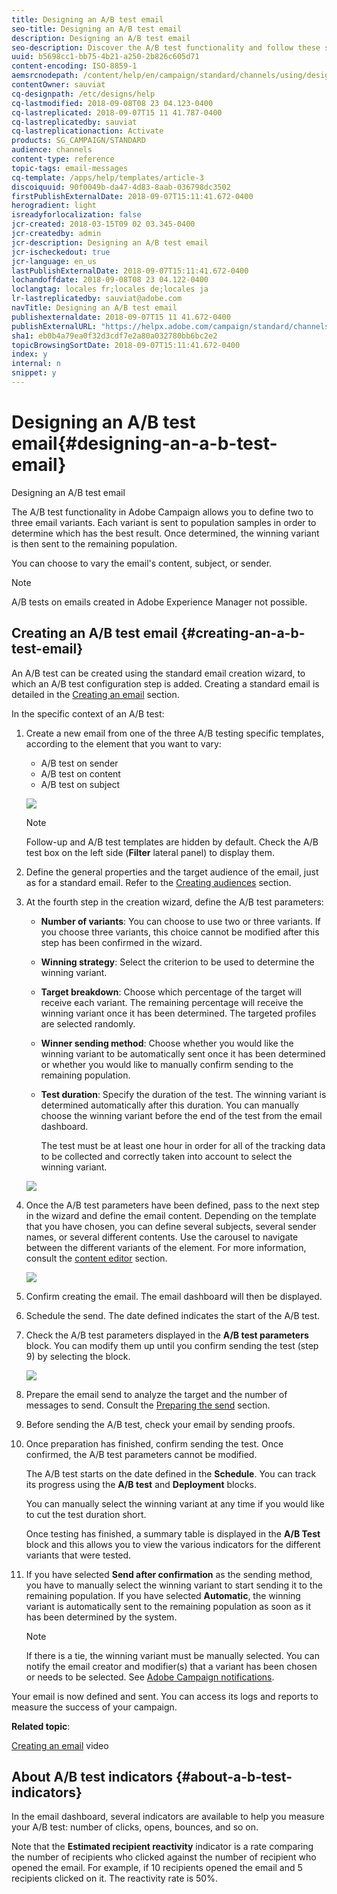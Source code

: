 ```yaml
---
title: Designing an A/B test email
seo-title: Designing an A/B test email
description: Designing an A/B test email
seo-description: Discover the A/B test functionality and follow these steps to create an email from an A/B test template in Adobe Campaign.
uuid: b5698cc1-bb75-4b21-a250-2b826c605d71
content-encoding: ISO-8859-1
aemsrcnodepath: /content/help/en/campaign/standard/channels/using/designing-an-a-b-test-email
contentOwner: sauviat
cq-designpath: /etc/designs/help
cq-lastmodified: 2018-09-08T08 23 04.123-0400
cq-lastreplicated: 2018-09-07T15 11 41.787-0400
cq-lastreplicatedby: sauviat
cq-lastreplicationaction: Activate
products: SG_CAMPAIGN/STANDARD
audience: channels
content-type: reference
topic-tags: email-messages
cq-template: /apps/help/templates/article-3
discoiquuid: 90f0049b-da47-4d83-8aab-036798dc3502
firstPublishExternalDate: 2018-09-07T15:11:41.672-0400
herogradient: light
isreadyforlocalization: false
jcr-created: 2018-03-15T09 02 03.345-0400
jcr-createdby: admin
jcr-description: Designing an A/B test email
jcr-ischeckedout: true
jcr-language: en_us
lastPublishExternalDate: 2018-09-07T15:11:41.672-0400
lochandoffdate: 2018-09-08T08 23 04.122-0400
loclangtag: locales fr;locales de;locales ja
lr-lastreplicatedby: sauviat@adobe.com
navTitle: Designing an A/B test email
publishexternaldate: 2018-09-07T15 11 41.672-0400
publishExternalURL: "https://helpx.adobe.com/campaign/standard/channels/using/designing-an-a-b-test-email.html"
sha1: eb0b4a79ea0f32d3cdf7e2a80a032780bb6bc2e2
topicBrowsingSortDate: 2018-09-07T15:11:41.672-0400
index: y
internal: n
snippet: y
---
```


# Designing an A/B test email{#designing-an-a-b-test-email}

Designing an A/B test email

The A/B test functionality in Adobe Campaign allows you to define two to three email variants. Each variant is sent to population samples in order to determine which has the best result. Once determined, the winning variant is then sent to the remaining population.

You can choose to vary the email's content, subject, or sender.

>[!NOTE]
>
>A/B tests on emails created in Adobe Experience Manager not possible.

## Creating an A/B test email {#creating-an-a-b-test-email}

An A/B test can be created using the standard email creation wizard, to which an A/B test configuration step is added. Creating a standard email is detailed in the [Creating an email](../../channels/using/creating-an-email.md) section.

In the specific context of an A/B test:

1. Create a new email from one of the three A/B testing specific templates, according to the element that you want to vary:

    * A/B test on sender
    * A/B test on content
    * A/B test on subject

   ![](assets/create_ab_testing.png)

   >[!NOTE]
   >
   >Follow-up and A/B test templates are hidden by default. Check the A/B test box on the left side (**Filter** lateral panel) to display them.

1. Define the general properties and the target audience of the email, just as for a standard email. Refer to the [Creating audiences](../../audiences/using/creating-audiences.md) section.
1. At the fourth step in the creation wizard, define the A/B test parameters:

    * **Number of variants**: You can choose to use two or three variants. If you choose three variants, this choice cannot be modified after this step has been confirmed in the wizard.
    * **Winning strategy**: Select the criterion to be used to determine the winning variant.
    * **Target breakdown**: Choose which percentage of the target will receive each variant. The remaining percentage will receive the winning variant once it has been determined. The targeted profiles are selected randomly.
    * **Winner sending method**: Choose whether you would like the winning variant to be automatically sent once it has been determined or whether you would like to manually confirm sending to the remaining population.
    * **Test duration**: Specify the duration of the test. The winning variant is determined automatically after this duration. You can manually choose the winning variant before the end of the test from the email dashboard.

      The test must be at least one hour in order for all of the tracking data to be collected and correctly taken into account to select the winning variant.

   ![](assets/ab_parameters.png)

1. Once the A/B test parameters have been defined, pass to the next step in the wizard and define the email content. Depending on the template that you have chosen, you can define several subjects, several sender names, or several different contents. Use the carousel to navigate between the different variants of the element. For more information, consult the [content editor](../../designing/using/about-email-content-design.md) section.

   ![](assets/create_ab_testing2.png)

1. Confirm creating the email. The email dashboard will then be displayed.
1. Schedule the send. The date defined indicates the start of the A/B test.
1. Check the A/B test parameters displayed in the **A/B test parameters** block. You can modify them up until you confirm sending the test (step 9) by selecting the block.

   ![](assets/create_ab_testing3.png)

1. Prepare the email send to analyze the target and the number of messages to send. Consult the [Preparing the send](../../sending/using/preparing-the-send.md) section.
1. Before sending the A/B test, check your email by sending proofs.
1. Once preparation has finished, confirm sending the test. Once confirmed, the A/B test parameters cannot be modified.

   The A/B test starts on the date defined in the **Schedule**. You can track its progress using the **A/B test** and **Deployment** blocks.

   You can manually select the winning variant at any time if you would like to cut the test duration short.

   Once testing has finished, a summary table is displayed in the **A/B Test** block and this allows you to view the various indicators for the different variants that were tested.

1. If you have selected **Send after confirmation** as the sending method, you have to manually select the winning variant to start sending it to the remaining population. If you have selected **Automatic**, the winning variant is automatically sent to the remaining population as soon as it has been determined by the system.

   >[!NOTE]
   >
   >If there is a tie, the winning variant must be manually selected. You can notify the email creator and modifier(s) that a variant has been chosen or needs to be selected. See [Adobe Campaign notifications](../../administration/using/adobe-campaign-notifications.md).

Your email is now defined and sent. You can access its logs and reports to measure the success of your campaign.

**Related topic**:

[Creating an email](https://docs.campaign.adobe.com/doc/standard/en/Videos/email_creation.mp4) video

## About A/B test indicators {#about-a-b-test-indicators}

In the email dashboard, several indicators are available to help you measure your A/B test: number of clicks, opens, bounces, and so on.

Note that the **Estimated recipient reactivity** indicator is a rate comparing the number of recipients who clicked against the number of recipient who opened the email. For example, if 10 recipients opened the email and 5 recipients clicked on it. The reactivity rate is 50%.
